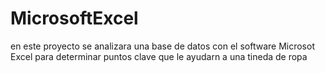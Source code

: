 # MicrosoftExcel
en este proyecto se analizara una base de datos con el software Microsot Excel para determinar puntos clave que le ayudarn a una tineda de ropa
